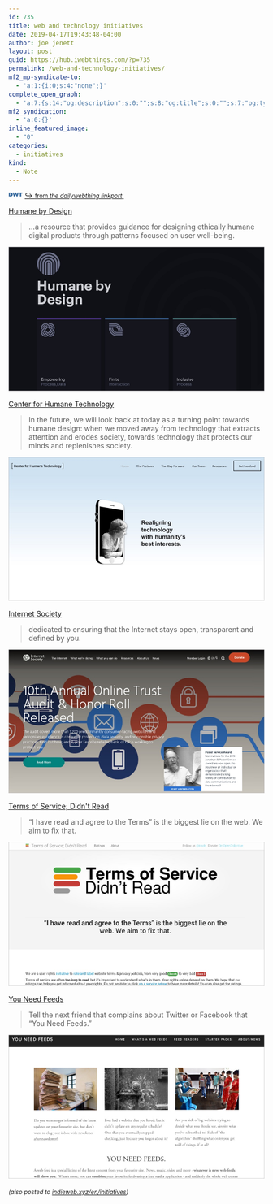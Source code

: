 ```yaml
---
id: 735
title: web and technology initiatives
date: 2019-04-17T19:43:48-04:00
author: joe jenett
layout: post
guid: https://hub.iwebthings.com/?p=735
permalink: /web-and-technology-initiatives/
mf2_mp-syndicate-to:
  - 'a:1:{i:0;s:4:"none";}'
complete_open_graph:
  - 'a:7:{s:14:"og:description";s:0:"";s:8:"og:title";s:0:"";s:7:"og:type";s:0:"";s:12:"twitter:card";s:7:"summary";s:15:"twitter:creator";s:0:"";s:19:"twitter:description";s:0:"";s:8:"og:image";s:0:"";}'
mf2_syndication:
  - 'a:0:{}'
inline_featured_image:
  - "0"
categories:
  - initiatives
kind:
  - Note
---
```

[<img style="position:relative;top:-3px;" src="/images/dwtvia.png" alt="" width="28" />](https://the.dailywebthing.com/ "originally shared at the dailywebthing linkport") [↪ <small>from <em>the dailywebthing linkport</em>:</small>](https://the.dailywebthing.com/ "the dailywebthing linkport")

[Humane by Design](https://humanebydesign.com/ "Humane by Design")

> &#8230;a resource that provides guidance for designing ethically humane digital products through patterns focused on user well-being. 

[<img src="/wp-content/uploads/2019/04/humane.jpg" alt="Humane by Design" style="border:none;width:550px;" />](https://humanebydesign.com/ "Humane by Design") 

[Center for Humane Technology](https://humanetech.com/ "Center for Humane Technology")

> In the future, we will look back at today as a turning point towards humane design: when we moved away from technology that extracts attention and erodes society, towards technology that protects our minds and replenishes society. 

[<img src="/wp-content/uploads/2019/04/humanetech.jpg" alt="Center for Humane Technology" style="border:none;width:550px;" />](https://humanetech.com/ "Center for Humane Technology") 

[Internet Society](https://www.internetsociety.org/ "Internet Society")

> dedicated to ensuring that the Internet stays open, transparent and defined by you. 

[<img src="/wp-content/uploads/2019/04/society.jpg" alt="Internet Society" style="border:none;width:550px;" />](https://www.internetsociety.org/ "Internet Society") 

[Terms of Service; Didn&apos;t Read](https://tosdr.org/ "Terms of Service; Didn&apos;t Read")

> “I have read and agree to the Terms” is the biggest lie on the web. We aim to fix that. 

[<img src="/wp-content/uploads/2019/04/tos.jpg" alt="Terms of Service; Didn&apos;t Read" style="border:none;width:550px;" />](https://tosdr.org/ "Terms of Service; Didn&apos;t Read") 

[You Need Feeds](https://www.youneedfeeds.com/ "You Need Feeds")

> Tell the next friend that complains about Twitter or Facebook that &#8220;You Need Feeds.&#8221; 

[<img src="/wp-content/uploads/2019/04/feeds.jpg" alt="You Need Feeds" style="border:none;width:550px;" />](https://www.youneedfeeds.com/ "You Need Feeds") 

<small><em>(also posted to <a class="u-ooosyndication" href="https://indieweb.xyz/en/initiatives">indieweb.xyz/en/initiatives</a>)</em></small>
